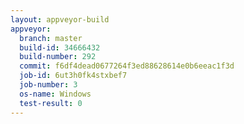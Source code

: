 ```yaml
---
layout: appveyor-build
appveyor:
  branch: master
  build-id: 34666432
  build-number: 292
  commit: f6df4dead0677264f3ed88628614e0b6eeac1f3d
  job-id: 6ut3h0fk4stxbef7
  job-number: 3
  os-name: Windows
  test-result: 0
---
```

